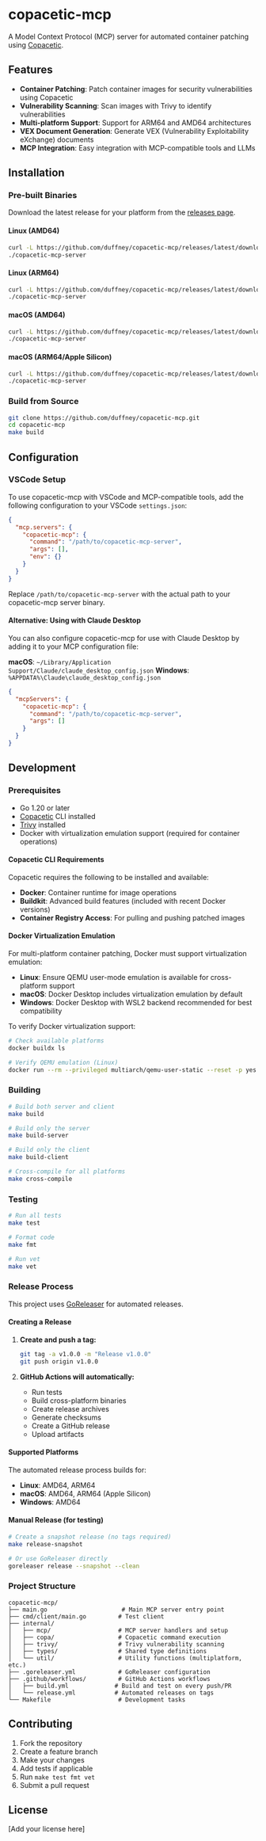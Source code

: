 # copacetic-mcp

A Model Context Protocol (MCP) server for automated container patching using [Copacetic](https://github.com/project-copacetic/copacetic).

## Features

- **Container Patching**: Patch container images for security vulnerabilities using Copacetic
- **Vulnerability Scanning**: Scan images with Trivy to identify vulnerabilities
- **Multi-platform Support**: Support for ARM64 and AMD64 architectures
- **VEX Document Generation**: Generate VEX (Vulnerability Exploitability eXchange) documents
- **MCP Integration**: Easy integration with MCP-compatible tools and LLMs

## Installation

### Pre-built Binaries

Download the latest release for your platform from the [releases page](https://github.com/duffney/copacetic-mcp/releases).

#### Linux (AMD64)

```bash
curl -L https://github.com/duffney/copacetic-mcp/releases/latest/download/copacetic-mcp_Linux_x86_64.tar.gz | tar xz
./copacetic-mcp-server
```

#### Linux (ARM64)

```bash
curl -L https://github.com/duffney/copacetic-mcp/releases/latest/download/copacetic-mcp_Linux_arm64.tar.gz | tar xz
./copacetic-mcp-server
```

#### macOS (AMD64)

```bash
curl -L https://github.com/duffney/copacetic-mcp/releases/latest/download/copacetic-mcp_Darwin_x86_64.tar.gz | tar xz
./copacetic-mcp-server
```

#### macOS (ARM64/Apple Silicon)

```bash
curl -L https://github.com/duffney/copacetic-mcp/releases/latest/download/copacetic-mcp_Darwin_arm64.tar.gz | tar xz
./copacetic-mcp-server
```

### Build from Source

```bash
git clone https://github.com/duffney/copacetic-mcp.git
cd copacetic-mcp
make build
```

## Configuration

### VSCode Setup

To use copacetic-mcp with VSCode and MCP-compatible tools, add the following configuration to your VSCode `settings.json`:

```json
{
  "mcp.servers": {
    "copacetic-mcp": {
      "command": "/path/to/copacetic-mcp-server",
      "args": [],
      "env": {}
    }
  }
}
```

Replace `/path/to/copacetic-mcp-server` with the actual path to your copacetic-mcp server binary.

#### Alternative: Using with Claude Desktop

You can also configure copacetic-mcp for use with Claude Desktop by adding it to your MCP configuration file:

**macOS**: `~/Library/Application Support/Claude/claude_desktop_config.json`
**Windows**: `%APPDATA%\Claude\claude_desktop_config.json`

```json
{
  "mcpServers": {
    "copacetic-mcp": {
      "command": "/path/to/copacetic-mcp-server",
      "args": []
    }
  }
}
```

## Development

### Prerequisites

- Go 1.20 or later
- [Copacetic](https://github.com/project-copacetic/copacetic) CLI installed
- [Trivy](https://github.com/aquasecurity/trivy) installed
- Docker with virtualization emulation support (required for container operations)

#### Copacetic CLI Requirements

Copacetic requires the following to be installed and available:

- **Docker**: Container runtime for image operations
- **Buildkit**: Advanced build features (included with recent Docker versions)
- **Container Registry Access**: For pulling and pushing patched images

#### Docker Virtualization Emulation

For multi-platform container patching, Docker must support virtualization emulation:

- **Linux**: Ensure QEMU user-mode emulation is available for cross-platform support
- **macOS**: Docker Desktop includes virtualization emulation by default
- **Windows**: Docker Desktop with WSL2 backend recommended for best compatibility

To verify Docker virtualization support:

```bash
# Check available platforms
docker buildx ls

# Verify QEMU emulation (Linux)
docker run --rm --privileged multiarch/qemu-user-static --reset -p yes
```

### Building

```bash
# Build both server and client
make build

# Build only the server
make build-server

# Build only the client
make build-client

# Cross-compile for all platforms
make cross-compile
```

### Testing

```bash
# Run all tests
make test

# Format code
make fmt

# Run vet
make vet
```

### Release Process

This project uses [GoReleaser](https://goreleaser.com/) for automated releases.

#### Creating a Release

1. **Create and push a tag:**

   ```bash
   git tag -a v1.0.0 -m "Release v1.0.0"
   git push origin v1.0.0
   ```

2. **GitHub Actions will automatically:**
   - Run tests
   - Build cross-platform binaries
   - Create release archives
   - Generate checksums
   - Create a GitHub release
   - Upload artifacts

#### Supported Platforms

The automated release process builds for:

- **Linux**: AMD64, ARM64
- **macOS**: AMD64, ARM64 (Apple Silicon)
- **Windows**: AMD64

#### Manual Release (for testing)

```bash
# Create a snapshot release (no tags required)
make release-snapshot

# Or use GoReleaser directly
goreleaser release --snapshot --clean
```

### Project Structure

```
copacetic-mcp/
├── main.go                     # Main MCP server entry point
├── cmd/client/main.go         # Test client
├── internal/
│   ├── mcp/                   # MCP server handlers and setup
│   ├── copa/                  # Copacetic command execution
│   ├── trivy/                 # Trivy vulnerability scanning
│   ├── types/                 # Shared type definitions
│   └── util/                  # Utility functions (multiplatform, etc.)
├── .goreleaser.yml            # GoReleaser configuration
├── .github/workflows/         # GitHub Actions workflows
│   ├── build.yml             # Build and test on every push/PR
│   └── release.yml           # Automated releases on tags
└── Makefile                   # Development tasks
```

## Contributing

1. Fork the repository
2. Create a feature branch
3. Make your changes
4. Add tests if applicable
5. Run `make test fmt vet`
6. Submit a pull request

## License

[Add your license here]
